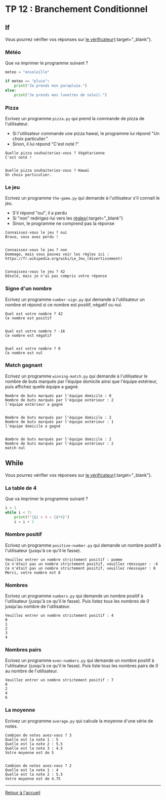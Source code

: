 # TP 12 : Branchement Conditionnel

## If

Vous pourrez vérifier vos réponses sur [le vérificateur](https://gymnase-checker.onrender.com/?exercises=pizza,the-game,number-sign,winning-match){:target="_blank"}. 

### Météo

Que va imprimer le programme suivant ?

```python
meteo = "ensoleille"

if meteo == "pluie":
    print("Je prends mon parapluie.")
else:
    print("Je prends mes lunettes de soleil.")
```

### Pizza

Ecrivez un programme `pizza.py` qui prend la commande de pizza de l'utilisateur. 
- Si l'utilisateur commande une pizza hawaï, le programme lui répond "Un choix particulier."
- Sinon, il lui répond "C'est noté !"

```
Quelle pizza souhaiteriez-vous ? Végétarienne
C'est noté !


Quelle pizza souhaiteriez-vous ? Hawaï
Un choix particulier.
```

### Le jeu

Ecrivez un programme `the-game.py` qui demande à l'utilisateur s'il connait le jeu. 
- S'il répond "oui", il a perdu 
- Si "non" redirigez-lui vers les [règles](https://fr.wikipedia.org/wiki/Le_Jeu_(divertissement)){:target="_blank"}
- Sinon, le programme ne comprend pas la réponse

```
Connaissez-vous le jeu ? oui
Bravo, vous avez perdu !


Connaissez-vous le jeu ? non
Dommage, mais vous pouvez voir les règles ici : https://fr.wikipedia.org/wiki/Le_Jeu_(divertissement)


Connaissez-vous le jeu ? 42
Désolé, mais je n'ai pas compris votre réponse
```

### Signe d'un nombre

Ecrivez un programme `number-sign.py` qui demande à l'utilisateur un nombre et répond si ce nombre est positif, négatif ou nul. 

```
Quel est votre nombre ? 42
Ce nombre est positif


Quel est votre nombre ? -16
Ce nombre est négatif


Quel est votre nombre ? 0
Ce nombre est nul
```

### Match gagnant

Ecrivez un programme `winning-match.py` qui demande à l'utilisateur le nombre de buts marqués par l'équipe domicile ainsi que l'équipe extérieur, puis affichez quelle équipe a gagné.

```
Nombre de buts marqués par l'équipe domicile : 0
Nombre de buts marqués par l'équipe extérieur : 2
l'équipe extérieur a gagné


Nombre de buts marqués par l'équipe domicile : 2
Nombre de buts marqués par l'équipe extérieur : 1
l'équipe domicile a gagné


Nombre de buts marqués par l'équipe domicile : 2
Nombre de buts marqués par l'équipe extérieur : 2
match nul
```

## While

Vous pourrez vérifier vos réponses sur [le vérificateur](https://gymnase-checker.onrender.com/?exercises=positive-number,numbers,even-numbers,average){:target="_blank"}. 

### La table de 4

Que va imprimer le programme suivant ?

```python
i = 1
while i < 7:
    print(f"{i} x 4 = {i*4}")
    i = i + 1
```

### Nombre positif

Ecrivez un programme `positive-number.py` qui demande un nombre positif à l'utilisateur (jusqu'à ce qu'il le fasse).

```
Veuillez entrer un nombre strictement positif : pomme
Ce n'était pas un nombre strictement positif, veuillez réessayer : -4
Ce n'était pas un nombre strictement positif, veuillez réessayer : 8
Merci, votre nombre est 8
```

### Nombres

Ecrivez un programme `numbers.py` qui demande un nombre positif à l'utilisateur (jusqu'à ce qu'il le fasse).
Puis listez tous les nombres de 0 jusqu'au nombre de l'utilisateur. 

```
Veuillez entrer un nombre strictement positif : 4
0
1
2
3
4
```

### Nombres pairs

Ecrivez un programme `even-numbers.py` qui demande un nombre positif à l'utilisateur (jusqu'à ce qu'il le fasse).
Puis liste tous les nombres pairs de 0 au nombre de l'utilisateur. 

```
Veuillez entrer un nombre strictement positif : 7
0
2
4
6
```

### La moyenne

Ecrivez un programme `average.py` qui calcule la moyenne d'une série de notes. 

```
Combien de notes avez-vous ? 3
Quelle est la note 1 : 5
Quelle est la note 2 : 5.5
Quelle est la note 3 : 4.5
Votre moyenne est de 5


Combien de notes avez-vous ? 2
Quelle est la note 1 : 4
Quelle est la note 2 : 5.5
Votre moyenne est de 4.75
```

---

[Retour à l'accueil](../README.md)
